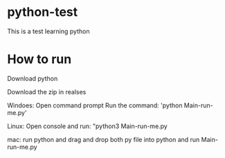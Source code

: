 # python-test
This is a test learning python


# How to run
Download python 

Download the zip in realses

Windoes:
Open command prompt
Run the command: 
'python Main-run-me.py'

Linux:
Open console and run:
"python3 Main-run-me.py
 
mac:
run python and drag and drop both py file into python and run Main-run-me.py
